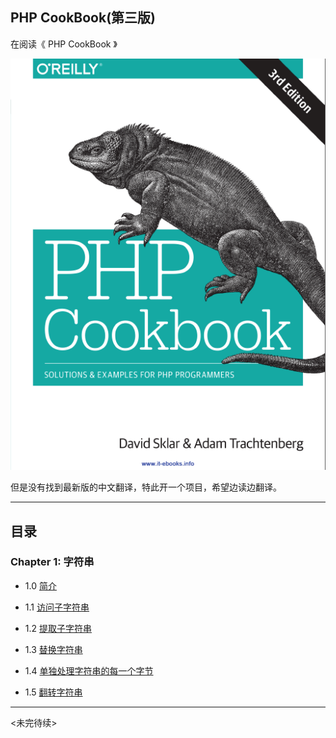 ## PHP CookBook(第三版) 

在阅读《 PHP CookBook 》

![](imgs/cover.png)


但是没有找到最新版的中文翻译，特此开一个项目，希望边读边翻译。


----------

## 目录 ##

### Chapter 1: 字符串

- 1.0 [简介](content/chapter1_strings_1.0_简介.md)

- 1.1 [访问子字符串](content/chapter1_strings_1.1_访问子字符串.md)

- 1.2 [提取子字符串](content/chapter1_strings_1.2_提取子字符串.md)

- 1.3 [替换字符串 ](content/chapter1_strings_1.3_替换字符串.md)

- 1.4 [单独处理字符串的每一个字节 ](content/chapter1_strings_1.4_单独处理字符串的每一个字节.md)

- 1.5 [翻转字符串](content/chapter1_strings_1.5_翻转字符串.md)


---
<未完待续>

